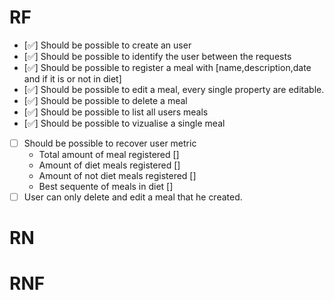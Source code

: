 # RF
 - [✅] Should be possible to create an user
 - [✅] Should be possible to identify the user between the requests
 - [✅] Should be possible to register a meal with [name,description,date and if it is or not in diet]
 - [✅] Should be possible to edit a meal, every single property are editable.
 - [✅] Should be possible to delete a meal
 - [✅] Should be possible to list all users meals
 - [✅] Should be possible to vizualise a single meal
 - [ ] Should be possible to recover user metric
      - Total amount of meal registered []
      - Amount of diet meals registered []
      - Amount of not diet meals registered []
      - Best sequente of meals in diet []
 - [ ] User can only delete and edit a meal that he created.
# RN

# RNF